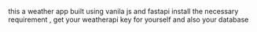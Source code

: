 this a weather app built using vanila js and fastapi 
install the necessary requirement , get your weatherapi key for yourself and also your database 
